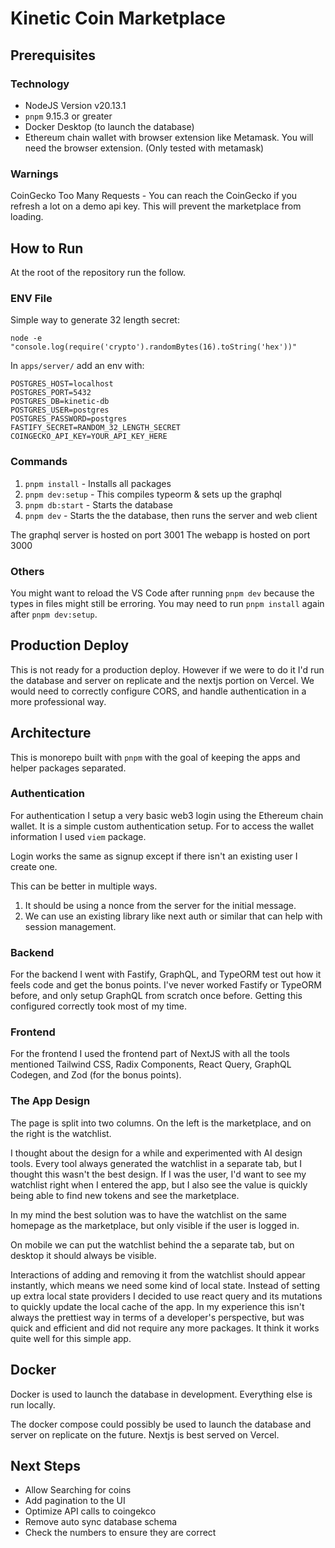 # Kinetic Coin Marketplace

## Prerequisites

### Technology

* NodeJS Version v20.13.1
* `pnpm` 9.15.3 or greater
* Docker Desktop (to launch the database)
* Ethereum chain wallet with browser extension like Metamask. You will need the browser extension. (Only tested with metamask)

### Warnings

CoinGecko Too Many Requests - You can reach the CoinGecko if you refresh a lot on a demo api key. This will prevent the marketplace from loading.

## How to Run
At the root of the repository run the follow.

### ENV File
Simple way to generate 32 length secret:

```
node -e "console.log(require('crypto').randomBytes(16).toString('hex'))"
```

In `apps/server/` add an env with:

```
POSTGRES_HOST=localhost
POSTGRES_PORT=5432
POSTGRES_DB=kinetic-db
POSTGRES_USER=postgres
POSTGRES_PASSWORD=postgres
FASTIFY_SECRET=RANDOM_32_LENGTH_SECRET
COINGECKO_API_KEY=YOUR_API_KEY_HERE
```

### Commands

1. `pnpm install` - Installs all packages
1. `pnpm dev:setup` - This compiles typeorm & sets up the graphql
1. `pnpm db:start` - Starts the database
1. `pnpm dev` - Starts the the database, then runs the server and web client

The graphql server is hosted on port 3001
The webapp is hosted on port 3000

### Others
You might want to reload the VS Code after running `pnpm dev` because the types in files might still be erroring.
You may need to run `pnpm install` again after `pnpm dev:setup`.

## Production Deploy

This is not ready for a production deploy.
However if we were to do it I'd run the database and server on replicate and the nextjs portion on Vercel.
We would need to correctly configure CORS, and handle authentication in a more professional way.

## Architecture
This is monorepo built with `pnpm` with the goal of keeping the apps and helper packages separated.

### Authentication

For authentication I setup a very basic web3 login using the Ethereum chain wallet. It is a simple custom authentication setup.
For to access the wallet information I used `viem` package.

Login works the same as signup except if there isn't an existing user I create one.

This can be better in multiple ways.
1. It should be using a nonce from the server for the initial message.
2. We can use an existing library like next auth or similar that can help with session management.


### Backend

For the backend I went with Fastify, GraphQL, and TypeORM test out how it feels code and get the bonus points.
I've never worked Fastify or TypeORM before, and only setup GraphQL from scratch once before. Getting this configured correctly took most of my time.


### Frontend

For the frontend I used the frontend part of NextJS with all the tools mentioned Tailwind CSS, Radix Components, React Query, GraphQL Codegen, and Zod (for the bonus points).


### The App Design

The page is split into two columns. On the left is the marketplace, and on the right is the watchlist.

I thought about the design for a while and experimented with AI design tools. Every tool always generated the watchlist in a separate tab, but I thought this wasn't the best design. If I was the user, I'd want to see my watchlist right when I entered the app, but I also see the value is quickly being able to find new tokens and see the marketplace.

In my mind the best solution was to have the watchlist on the same homepage as the marketplace, but only visible if the user is logged in.

On mobile we can put the watchlist behind the a separate tab, but on desktop it should always be visible.

Interactions of adding and removing it from the watchlist should appear instantly, which means we need some kind of local state.
Instead of setting up extra local state providers I decided to use react query and its mutations to quickly update the local cache of the app. In my experience this isn't always the prettiest way in terms of a developer's perspective, but was quick and efficient and did not require any more packages. It think it works quite well for this simple app.

## Docker

Docker is used to launch the database in development. Everything else is run locally.

The docker compose could possibly be used to launch the database and server on replicate on the future.
Nextjs is best served on Vercel.

## Next Steps
* Allow Searching for coins
* Add pagination to the UI
* Optimize API calls to coingekco
* Remove auto sync database schema
* Check the numbers to ensure they are correct

